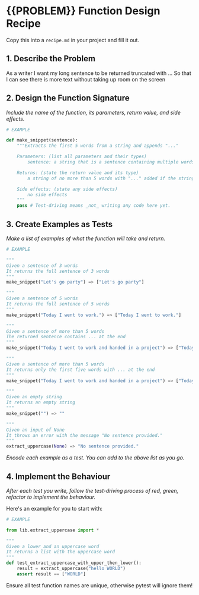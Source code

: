 # {{PROBLEM}} Function Design Recipe

Copy this into a `recipe.md` in your project and fill it out.

## 1. Describe the Problem

As a writer 
I want my long sentence to be returned truncated with ...
So that I can see there is more text without taking up room on the screen

## 2. Design the Function Signature

_Include the name of the function, its parameters, return value, and side effects._

```python
# EXAMPLE

def make_snippet(sentence):
    """Extracts the first 5 words from a string and appends "..."

    Parameters: (list all parameters and their types)
        sentence: a string that is a sentence containing multiple words (e.g. "Today I went to work and spoke to my colleague about xyz.")

    Returns: (state the return value and its type)
        a string of no more than 5 words with "..." added if the string contained more than five words initially

    Side effects: (state any side effects)
        no side effects
    """
    pass # Test-driving means _not_ writing any code here yet.
```

## 3. Create Examples as Tests

_Make a list of examples of what the function will take and return._

```python
# EXAMPLE

"""
Given a sentence of 3 words
It returns the full sentence of 3 words
"""
make_snippet("Let's go party") => ["Let's go party"]

"""
Given a sentence of 5 words
It returns the full sentence of 5 words
"""
make_snippet("Today I went to work.") => ["Today I went to work."]

"""
Given a sentence of more than 5 words
The returned sentence contains ... at the end
"""
make_snippet("Today I went to work and handed in a project") => ["Today I went to work..."]

"""
Given a sentence of more than 5 words
It returns only the first five words with ... at the end
"""
make_snippet("Today I went to work and handed in a project") => ["Today I went to work..."]

"""
Given an empty string
It returns an empty string
"""
make_snippet("") => ""

"""
Given an input of None
It throws an error with the message "No sentence provided."
"""
extract_uppercase(None) => "No sentence provided."
```
_Encode each example as a test. You can add to the above list as you go._


## 4. Implement the Behaviour

_After each test you write, follow the test-driving process of red, green, refactor to implement the behaviour._

Here's an example for you to start with:

```python
# EXAMPLE

from lib.extract_uppercase import *

"""
Given a lower and an uppercase word
It returns a list with the uppercase word
"""
def test_extract_uppercase_with_upper_then_lower():
    result = extract_uppercase("hello WORLD")
    assert result == ["WORLD"]
```

Ensure all test function names are unique, otherwise pytest will ignore them!
